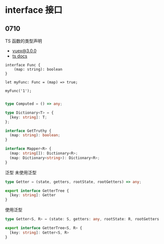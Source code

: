 # interface 接口



## 0710

TS 函数的类型声明

- [vuex@3.0.0](https://github.com/vuejs/vuex/blob/v3.0.0/types/helpers.d.ts)
- [ts docs](https://www.typescriptlang.org/docs/handbook/interfaces.html#function-types)

```TS
interface Func {
    (map: string): boolean
}

let myFunc: Func = (map) => true;

myFunc('1');
```

```ts

type Computed = () => any;

type Dictionary<T> = {
  [key: string]: T;
};

interface GetTruthy {
  (map: string): boolean;
}

interface Mapper<R> {
  (map: string[]): Dictionary<R>;
  (map: Dictionary<string>): Dictionary<R>;
}
```

泛型
未使用泛型
```ts
type Getter = (state, getters, rootState, rootGetters) => any;

export interface GetterTree {
  [key: string]: Getter
}
```

使用泛型
```ts
type Getter<S, R> = (state: S, getters: any, rootState: R, rootGetters: any) => any;

export interface GetterTree<S, R> {
  [key: string]: Getter<S, R>
}

```